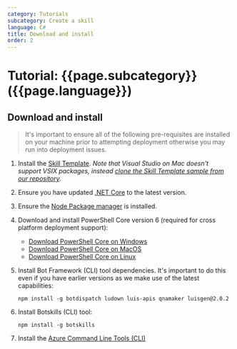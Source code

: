```yaml
---
category: Tutorials
subcategory: Create a skill
language: C#
title: Download and install
order: 2
---
```


# Tutorial: {{page.subcategory}} ({{page.language}})

## Download and install

> It's important to ensure all of the following pre-requisites are installed on your machine prior to attempting deployment otherwise you may run into deployment issues.

1. Install the [Skill Template](https://marketplace.visualstudio.com/items?itemName=BotBuilder.BotSkillTemplate). *Note that Visual Studio on Mac doesn't support VSIX packages, instead [clone the Skill Template sample from our repository](https://github.com/microsoft/botframework-solutions/tree/master/templates/Skill-Template/csharp/Sample).*
2. Ensure you have updated [.NET Core](https://www.microsoft.com/net/download) to the latest version.  
3. Ensure the [Node Package manager](https://nodejs.org/en/) is installed.
4. Download and install PowerShell Core version 6 (required for cross platform deployment support):
   * [Download PowerShell Core on Windows](https://aka.ms/getps6-windows)
   * [Download PowerShell Core on MacOS](https://docs.microsoft.com/en-us/powershell/scripting/install/installing-powershell-core-on-macos?view=powershell-6)
   * [Download PowerShell Core on Linux](https://aka.ms/getps6-linux)
5. Install  Bot Framework (CLI) tool dependencies. It's important to do this even if you have earlier versions as we make use of the latest capabilities:

   ```
   npm install -g botdispatch ludown luis-apis qnamaker luisgen@2.0.2
   ```

6. Install Botskills (CLI) tool:
   
   ```
   npm install -g botskills
   ```

7. Install the [Azure Command Line Tools (CLI)](https://docs.microsoft.com/en-us/cli/azure/install-azure-cli-windows?view=azure-cli-latest)
